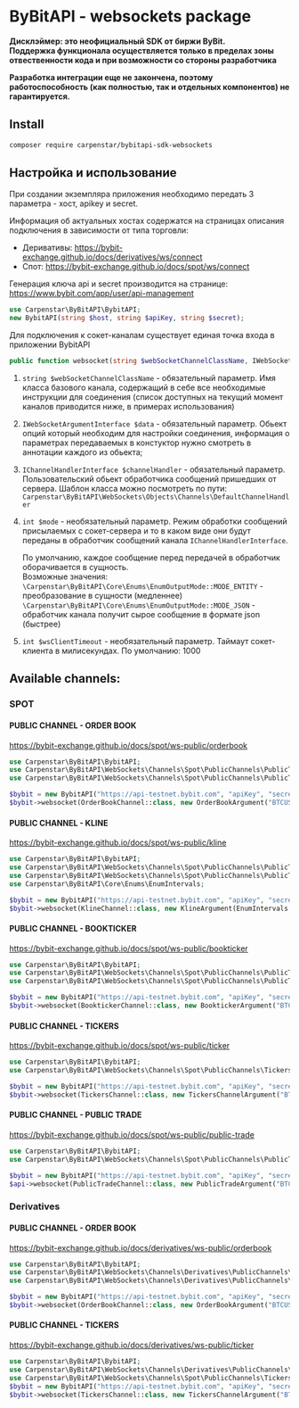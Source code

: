 # ByBitAPI - websockets package

**Дисклэймер: это неофициальный SDK от биржи ByBit.   
Поддержка функционала осуществляется только в пределах зоны отвественности кода и при возможности со стороны разработчика**  

**Разработка интеграции еще не закончена, поэтому работоспособность (как полностью, так и отдельных компонентов) не гарантируется.**

## Install

```sh 
composer require carpenstar/bybitapi-sdk-websockets
```

## Настройка и использование

При создании экземпляра приложения необходимо передать 3 параметра - хост, apikey и secret.

Информация об актуальных хостах содержатся на страницах описания подключения в зависимости от типа торговли: 
- Деривативы: https://bybit-exchange.github.io/docs/derivatives/ws/connect
- Спот: https://bybit-exchange.github.io/docs/spot/ws/connect

Генерация ключа api и secret производится на странице: https://www.bybit.com/app/user/api-management
    
```php
use Carpenstar\ByBitAPI\BybitAPI;
new BybitAPI(string $host, string $apiKey, string $secret);
```

Для подключения к сокет-каналам существует единая точка входа в приложении BybitAPI

```php
public function websocket(string $webSocketChannelClassName, IWebSocketArgumentInterface $data, IChannelHandlerInterface $channelHandler, int $mode = EnumOutputMode::MODE_ENTITY, int $wsClientTimeout = IWebSocketArgumentInterface::DEFAULT_SOCKET_CLIENT_TIMEOUT): void
```

1. `string $webSocketChannelClassName` - обязательный параметр. Имя класса базового канала, содержащий в себе все необходимые инструкции для соединения
(cписок доступных на текущий момент каналов приводится ниже, в примерах использования)  


2. `IWebSocketArgumentInterface $data` - обязательный параметр. Обьект опций который необходим для настройки соединения, информация о параметрах передаваемых в констуктор нужно смотреть в аннотации каждого из обьекта;


3. `IChannelHandlerInterface $channelHandler` - обязательный параметр. Пользовательский обьект обработчика сообщений пришедших от сервера. 
   Шаблон класса можно посмотреть по пути: `Carpenstar\ByBitAPI\WebSockets\Objects\Channels\DefaultChannelHandler`


4. `int $mode` - необязательный параметр. Режим обработки сообщений присылаемых с сокет-сервера и то в каком виде они будут переданы в обработчик сообщений канала `IChannelHandlerInterface`. 
    
    По умолчанию, каждое сообщение перед передачей в обработчик оборачивается в сущность.  
    Возможные значения:  
    `\Carpenstar\ByBitAPI\Core\Enums\EnumOutputMode::MODE_ENTITY` - преобразование в сущности (медленнее)  
    `\Carpenstar\ByBitAPI\Core\Enums\EnumOutputMode::MODE_JSON` - обработчик канала получит сырое сообщение в формате json (быстрее)


5. `int $wsClientTimeout` - необязательный параметр. Таймаут сокет-клиента в милисекундах. По умолчанию: 1000 

## Available channels:

### SPOT

#### PUBLIC CHANNEL - ORDER BOOK
https://bybit-exchange.github.io/docs/spot/ws-public/orderbook

```php
use Carpenstar\ByBitAPI\BybitAPI;
use Carpenstar\ByBitAPI\WebSockets\Channels\Spot\PublicChannels\PublicTrade\OrderBookChannel;
use Carpenstar\ByBitAPI\WebSockets\Channels\Spot\PublicChannels\PublicTrade\Argument\OrderBookArgument;

$bybit = new BybitAPI("https://api-testnet.bybit.com", "apiKey", "secret");
$bybit->websocket(OrderBookChannel::class, new OrderBookArgument("BTCUSDT"), new CustomChannelHandler());
```


#### PUBLIC CHANNEL - KLINE
https://bybit-exchange.github.io/docs/spot/ws-public/kline

```php
use Carpenstar\ByBitAPI\BybitAPI;
use Carpenstar\ByBitAPI\WebSockets\Channels\Spot\PublicChannels\PublicTrade\KlineChannel;
use Carpenstar\ByBitAPI\WebSockets\Channels\Spot\PublicChannels\PublicTrade\Argument\KlineArgument;
use Carpenstar\ByBitAPI\Core\Enums\EnumIntervals;

$bybit = new BybitAPI("https://api-testnet.bybit.com", "apiKey", "secret");
$bybit->websocket(KlineChannel::class, new KlineArgument(EnumIntervals::HOUR_1, "BTCUSDT"), new CustomChannelHandler());
```

#### PUBLIC CHANNEL - BOOKTICKER
https://bybit-exchange.github.io/docs/spot/ws-public/bookticker

```php
use Carpenstar\ByBitAPI\BybitAPI;
use Carpenstar\ByBitAPI\WebSockets\Channels\Spot\PublicChannels\PublicTrade\PublicTradeChannel;
use Carpenstar\ByBitAPI\WebSockets\Channels\Spot\PublicChannels\PublicTrade\Argument\BooktickerArgument;

$bybit = new BybitAPI("https://api-testnet.bybit.com", "apiKey", "secret");
$bybit->websocket(BooktickerChannel::class, new BooktickerArgument("BTCUSDT"), new CustomChannelHandler());
```

#### PUBLIC CHANNEL - TICKERS
https://bybit-exchange.github.io/docs/spot/ws-public/ticker

```php
use Carpenstar\ByBitAPI\BybitAPI;
use Carpenstar\ByBitAPI\WebSockets\Channels\Spot\PublicChannels\Tickers\TickersChannel;

$bybit = new BybitAPI("https://api-testnet.bybit.com", "apiKey", "secret");
$bybit->websocket(TickersChannel::class, new TickersChannelArgument("BTCUSDT"), new CustomChannelHandler());
```

#### PUBLIC CHANNEL - PUBLIC TRADE
https://bybit-exchange.github.io/docs/spot/ws-public/public-trade

```php
use Carpenstar\ByBitAPI\BybitAPI;
use Carpenstar\ByBitAPI\WebSockets\Channels\Spot\PublicChannels\PublicTrade\PublicTradeChannel;

$bybit = new BybitAPI("https://api-testnet.bybit.com", "apiKey", "secret");
$api->websocket(PublicTradeChannel::class, new PublicTradeArgument("BTCUSDT"), new CustomChannelHandler());
```

### Derivatives

#### PUBLIC CHANNEL - ORDER BOOK
https://bybit-exchange.github.io/docs/derivatives/ws-public/orderbook

```php
use Carpenstar\ByBitAPI\BybitAPI;
use Carpenstar\ByBitAPI\WebSockets\Channels\Derivatives\PublicChannels\OrderBook\OrderBookChannel;
use Carpenstar\ByBitAPI\WebSockets\Channels\Derivatives\PublicChannels\OrderBook\Argument\OrderBookArgument;

$bybit = new BybitAPI("https://api-testnet.bybit.com", "apiKey", "secret");
$bybit->websocket(OrderBookChannel::class, new OrderBookArgument("BTCUSDT", 40), new CustomChannelHandler());
```

#### PUBLIC CHANNEL - TICKERS
https://bybit-exchange.github.io/docs/derivatives/ws-public/ticker

```php
use Carpenstar\ByBitAPI\BybitAPI;
use Carpenstar\ByBitAPI\WebSockets\Channels\Derivatives\PublicChannels\Tickers\TickersChannel;
use Carpenstar\ByBitAPI\WebSockets\Channels\Spot\PublicChannels\Tickers\Argument\TickersChannelArgument;
$bybit = new BybitAPI("https://api-testnet.bybit.com", "apiKey", "secret");
$bybit->websocket(TickersChannel::class, new TickersChannelArgument("BTCUSDT"), new CustomChannelHandler());
```